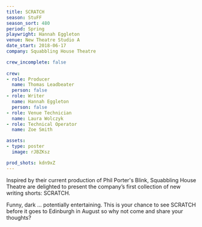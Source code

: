 ```yaml
---
title: SCRATCH
season: StuFF
season_sort: 480
period: Spring
playwright: Hannah Eggleton
venue: New Theatre Studio A
date_start: 2018-06-17
company: Squabbling House Theatre

crew_incomplete: false
  
crew:
- role: Producer 
  name: Thomas Leadbeater 
  person: false 
- role: Writer 
  name: Hannah Eggleton
  person: false 
- role: Venue Technician
  name: Laura Wolczyk
- role: Technical Operator 
  name: Zoe Smith

assets:
- type: poster
  image: rJBZKsz

prod_shots: kdn9xZ
---
```


Inspired by their current production of Phil Porter's Blink, Squabbling House Theatre are delighted to present the company’s first collection of new writing shorts: SCRATCH.

Funny, dark ... potentially entertaining. This is your chance to see SCRATCH before it goes to Edinburgh in August so why not come and share your thoughts?
